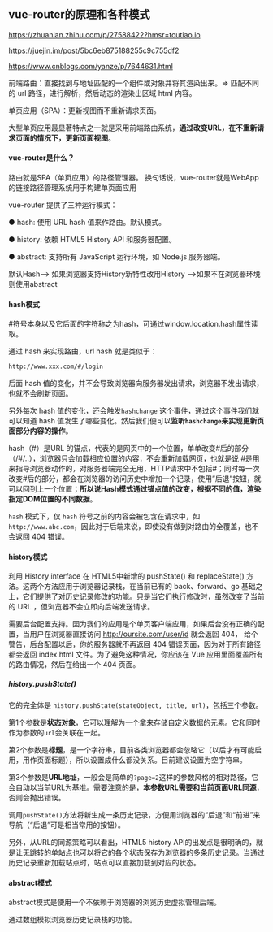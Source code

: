 ## vue-router的原理和各种模式

https://zhuanlan.zhihu.com/p/27588422?hmsr=toutiao.io

https://juejin.im/post/5bc6eb875188255c9c755df2

https://www.cnblogs.com/yanze/p/7644631.html

前端路由：直接找到与地址匹配的一个组件或对象并将其渲染出来。=> 匹配不同的 url 路径，进行解析，然后动态的渲染出区域 html 内容。

单页应用（SPA）：更新视图而不重新请求页面。

大型单页应用最显著特点之一就是采用前端路由系统，**通过改变URL，在不重新请求页面的情况下，更新页面视图**。

#### vue-router是什么？

路由就是SPA（单页应用）的路径管理器。 换句话说，vue-router就是WebApp的链接路径管理系统用于构建单页面应用

vue-router 提供了三种运行模式：

● hash: 使用 URL hash 值来作路由。默认模式。

● history: 依赖 HTML5 History API 和服务器配置。

● abstract: 支持所有 JavaScript 运行环境，如 Node.js 服务器端。

默认Hash--> 如果浏览器支持History新特性改用History -->如果不在浏览器环境则使用abstract



#### hash模式

#符号本身以及它后面的字符称之为hash，可通过window.location.hash属性读取。

通过 hash 来实现路由，url hash 就是类似于：

```bash
http://www.xxx.com/#/login
```

后面 hash 值的变化，并不会导致浏览器向服务器发出请求，浏览器不发出请求，也就不会刷新页面。

另外每次 hash 值的变化，还会触发`hashchange` 这个事件，通过这个事件我们就可以知道 hash 值发生了哪些变化。然后我们便可以**监听`hashchange`来实现更新页面部分内容的操作**。

hash（#）是URL 的锚点，代表的是网页中的一个位置，单单改变#后的部分（/#/..），浏览器只会加载相应位置的内容，不会重新加载网页，也就是说 #是用来指导浏览器动作的，对服务器端完全无用，HTTP请求中不包括#；同时每一次改变#后的部分，都会在浏览器的访问历史中增加一个记录，使用”后退”按钮，就可以回到上一个位置；**所以说Hash模式通过锚点值的改变，根据不同的值，渲染指定DOM位置的不同数据**。

`hash` 模式下，仅 `hash` 符号之前的内容会被包含在请求中，如 `http://www.abc.com`，因此对于后端来说，即使没有做到对路由的全覆盖，也不会返回 404 错误。



#### history模式

利用 History interface 在 HTML5中新增的 pushState() 和 replaceState() 方法。这两个方法应用于浏览器记录栈，在当前已有的 back、forward、go 基础之上，它们提供了对历史记录修改的功能。只是当它们执行修改时，虽然改变了当前的 URL ，但浏览器不会立即向后端发送请求。

需要后台配置支持。因为我们的应用是个单页客户端应用，如果后台没有正确的配置，当用户在浏览器直接访问 http://oursite.com/user/id 就会返回 404， 给个警告，后台配置以后，你的服务器就不再返回 404 错误页面，因为对于所有路径都会返回 index.html 文件。为了避免这种情况，你应该在 Vue 应用里面覆盖所有的路由情况，然后在给出一个 404 页面。



##### history.pushState()

它的完全体是 `history.pushState(stateObject, title, url)`，包括三个参数。

第1个参数是**状态对象**，它可以理解为一个拿来存储自定义数据的元素。它和同时作为参数的`url`会关联在一起。

第2个参数是**标题**，是一个字符串，目前各类浏览器都会忽略它（以后才有可能启用，用作页面标题），所以设置成什么都没关系。目前建议设置为空字符串。

第3个参数是**URL地址**，一般会是简单的`?page=2`这样的参数风格的相对路径，它会自动以当前URL为基准。需要注意的是，**本参数URL需要和当前页面URL同源**，否则会抛出错误。

调用`pushState()`方法将新生成一条历史记录，方便用浏览器的“后退”和“前进”来导航（“后退”可是相当常用的按钮）。

另外，从URL的同源策略可以看出，HTML5 history API的出发点是很明确的，就是让无跳转的单站点也可以将它的各个状态保存为浏览器的多条历史记录。当通过历史记录重新加载站点时，站点可以直接加载到对应的状态。



#### abstract模式

abstract模式是使用一个不依赖于浏览器的浏览历史虚拟管理后端。

通过数组模拟浏览器历史记录栈的功能。

